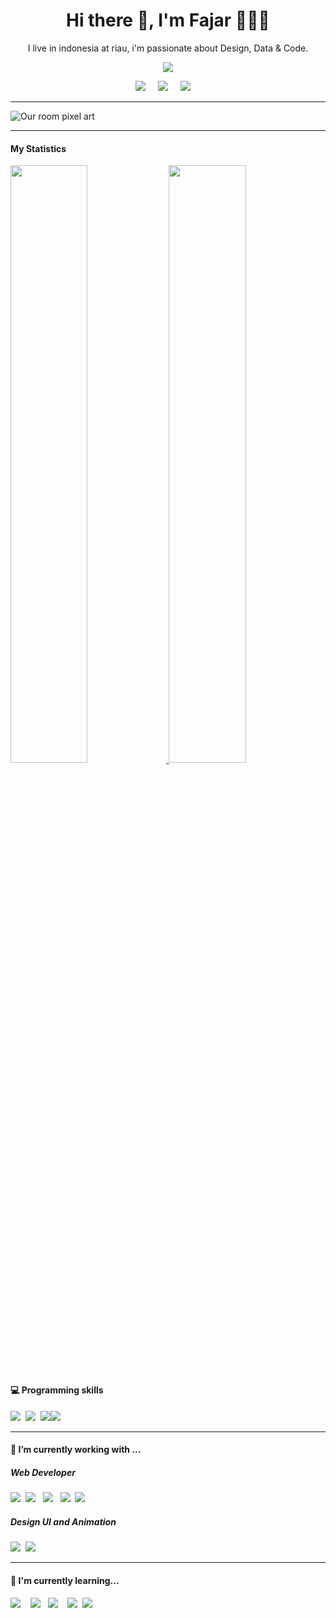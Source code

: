 <h1 align='center'> Hi there 👋, I'm Fajar 🧑🏻‍💻</h1>

<p align='center'>
  I live in indonesia at riau, i'm passionate about Design, Data & Code.
</p>

<p align='center'>
  <a href="#"><img src="https://visitor-badge.glitch.me/badge?page_id=jarskiy.jarskiy??style=for-the-badge&logo=appveyor"></a>
</p>

<p align='center'>
  <a href="https://twitter.com/itsjarskiy"><img src="https://img.shields.io/badge/twitter-%231DA1F2.svg?&style=for-the-badge&logo=twitter&logoColor=white" /></a>&nbsp;&nbsp;&nbsp;&nbsp;
  <a href="https://www.linkedin.com/in/fajar-subarkah-088137129/"><img src="https://img.shields.io/badge/linkedin-%230077B5.svg?&style=for-the-badge&logo=linkedin&logoColor=white" /></a>&nbsp;&nbsp;&nbsp;&nbsp;
  <a href="mailto:jarskiy@gmail.com?"><img src="https://img.shields.io/badge/gmail-%23D14836.svg?&style=for-the-badge&logo=gmail&logoColor=white" /></a>&nbsp;&nbsp;&nbsp;&nbsp;
</p>

<hr>

![Our room pixel art](https://user-images.githubusercontent.com/74707401/132700142-e42ca470-a607-4ebe-abaf-cac3891f707c.gif)

<hr>

<h4> My Statistics</h4>

<p align="left">
  <a href="https://jarskiy.github.io/portofolio-website/">
  <img width="49.5%" src="https://github-readme-stats.vercel.app/api?username=jarskiy&show_icons=true&theme=prussian&border=true" />
    <img width="49.5%" src="https://github-readme-streak-stats.herokuapp.com/?user=jarskiy&theme=prussian&border=true" />
  </a>
</p>

<h4> 💻 Programming skills</h4>

<p >
  <img src="https://img.shields.io/badge/python-3670A0?style=for-the-badge&logo=python&logoColor=ffdd54" />&nbsp;&nbsp;<img src="https://img.shields.io/badge/java-%23ED8B00.svg?style=for-the-badge&logo=java&logoColor=white" />&nbsp;&nbsp;<img src="https://img.shields.io/badge/c-%2300599C.svg?style=for-the-badge&logo=c&logoColor=white" /><img src="https://img.shields.io/badge/c#-%2300599C.svg?style=for-the-badge&logo=c#&logoColor=white" />
</p>

<hr>

<h4> 🔭 I’m currently working with ...</h4>

<h5>Web Developer</h5>

<p >
  <img src="https://img.shields.io/badge/html5%20-%23e34f26.svg?&style=for-the-badge&logo=html5&logoColor=white" />&nbsp;&nbsp;<img src="https://img.shields.io/badge/CSS3-1572B6?&style=for-the-badge&logo=css3&logoColor=white" />&nbsp;&nbsp; <img src="https://img.shields.io/badge/php-%23777BB4.svg?style=for-the-badge&logo=php&logoColor=white" />&nbsp;&nbsp; <img src="https://img.shields.io/badge/JavaScript-F7DF1E?style=for-the-badge&logo=javascript&logoColor=black" />&nbsp;&nbsp;<img src="https://img.shields.io/badge/Bootstrap-563D7C?style=for-the-badge&logo=bootstrap&logoColor=white" />
</p>

<h5>Design UI and Animation</h5>

<p >
  <img src="https://img.shields.io/badge/figma-%23F24E1E.svg?style=for-the-badge&logo=figma&logoColor=white" />&nbsp;&nbsp;<img src="https://img.shields.io/badge/blender-%23F5792A.svg?style=for-the-badge&logo=blender&logoColor=white">
<hr>

<h4>🌱 I'm currently learning...</h4>
<p >
  <img src="https://img.shields.io/badge/c%23-%23239120.svg?style=for-the-badge&logo=c-sharp&logoColor=white" />&nbsp;&nbsp;&nbsp;&nbsp;<img src="https://img.shields.io/badge/dart-%230175C2.svg?style=for-the-badge&logo=dart&logoColor=white" />&nbsp;&nbsp;&nbsp;<img src="https://img.shields.io/badge/node.js%20-%23339933.svg?&style=for-the-badge&logo=node.js&logoColor=white" />&nbsp;&nbsp;&nbsp;&nbsp;<img src="https://img.shields.io/badge/React_Native-20232A?style=for-the-badge&logo=react&logoColor=61DAFB" />&nbsp;&nbsp;<img src="https://img.shields.io/badge/laravel-%23FF2D20.svg?style=for-the-badge&logo=laravel&logoColor=white" />
</p>


<!--
**jarskiy/jarskiy** is a ✨ _special_ ✨ repository because its `README.md` (this file) appears on your GitHub profile.

Here are some ideas to get you started:

- 🔭 I’m currently working on ...
- 🌱 I’m currently learning ...
- 👯 I’m looking to collaborate on ...
- 🤔 I’m looking for help with ...
- 💬 Ask me about ...
- 📫 How to reach me: ...
- 😄 Pronouns: ...
- ⚡ Fun fact: ...
-->

